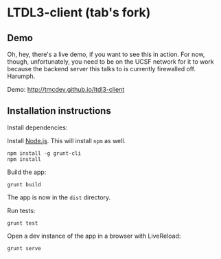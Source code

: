LTDL3-client (tab's fork)
============

## Demo

Oh, hey, there's a live demo, if you want to see this in action. For now, though, unfortunately, you need to be on the UCSF network for it to work because the backend server this talks to is currently firewalled off. Harumph.

Demo: http://tmcdev.github.io/ltdl3-client

## Installation instructions

Install dependencies:

Install [Node.js](http://www.nodejs.org/). This will install `npm` as well.

````
npm install -g grunt-cli
npm install
````

Build the app:

````
grunt build
````

The app is now in the `dist` directory.

Run tests:

````
grunt test
````

Open a dev instance of the app in a browser with LiveReload:

````
grunt serve
````
